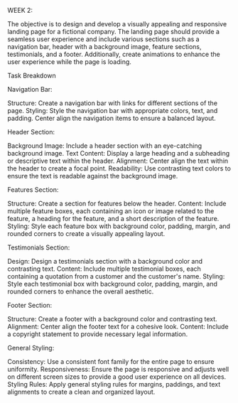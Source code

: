 WEEK 2:

The objective is to design and develop a visually appealing and responsive landing page for a fictional company. The landing page should provide a seamless user experience and include various sections such as a navigation bar, header with a background image, feature sections, testimonials, and a footer. Additionally, create animations to enhance the user experience while the page is loading.

Task Breakdown

Navigation Bar:

Structure: Create a navigation bar with links for different sections of the page.
Styling: Style the navigation bar with appropriate colors, text, and padding. Center align the navigation items to ensure a balanced layout.

Header Section:

Background Image: Include a header section with an eye-catching background image.
Text Content: Display a large heading and a subheading or descriptive text within the header.
Alignment: Center align the text within the header to create a focal point.
Readability: Use contrasting text colors to ensure the text is readable against the background image.

Features Section:

Structure: Create a section for features below the header.
Content: Include multiple feature boxes, each containing an icon or image related to the feature, a heading for the feature, and a short description of the feature.
Styling: Style each feature box with background color, padding, margin, and rounded corners to create a visually appealing layout.

Testimonials Section:

Design: Design a testimonials section with a background color and contrasting text.
Content: Include multiple testimonial boxes, each containing a quotation from a customer and the customer's name.
Styling: Style each testimonial box with background color, padding, margin, and rounded corners to enhance the overall aesthetic.

Footer Section:

Structure: Create a footer with a background color and contrasting text.
Alignment: Center align the footer text for a cohesive look.
Content: Include a copyright statement to provide necessary legal information.

General Styling:

Consistency: Use a consistent font family for the entire page to ensure uniformity.
Responsiveness: Ensure the page is responsive and adjusts well on different screen sizes to provide a good user experience on all devices.
Styling Rules: Apply general styling rules for margins, paddings, and text alignments to create a clean and organized layout.
